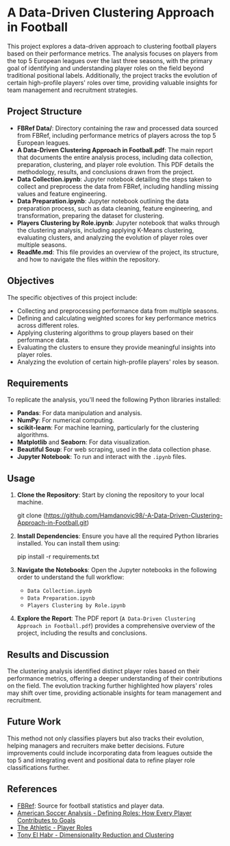 # A Data-Driven Clustering Approach in Football

This project explores a data-driven approach to clustering football players based on their performance metrics. The analysis focuses on players from the top 5 European leagues over the last three seasons, with the primary goal of identifying and understanding player roles on the field beyond traditional positional labels. Additionally, the project tracks the evolution of certain high-profile players' roles over time, providing valuable insights for team management and recruitment strategies.

## Project Structure

* **FBRef Data/**: Directory containing the raw and processed data sourced from FBRef, including performance metrics of players across the top 5 European leagues.
* **A Data-Driven Clustering Approach in Football.pdf**: The main report that documents the entire analysis process, including data collection, preparation, clustering, and player role evolution. This PDF details the methodology, results, and conclusions drawn from the project.
* **Data Collection.ipynb**: Jupyter notebook detailing the steps taken to collect and preprocess the data from FBRef, including handling missing values and feature engineering.
* **Data Preparation.ipynb**: Jupyter notebook outlining the data preparation process, such as data cleaning, feature engineering, and transformation, preparing the dataset for clustering.
* **Players Clustering by Role.ipynb**: Jupyter notebook that walks through the clustering analysis, including applying K-Means clustering, evaluating clusters, and analyzing the evolution of player roles over multiple seasons.
* **ReadMe.md**: This file provides an overview of the project, its structure, and how to navigate the files within the repository.

## Objectives

The specific objectives of this project include:

* Collecting and preprocessing performance data from multiple seasons.
* Defining and calculating weighted scores for key performance metrics across different roles.
* Applying clustering algorithms to group players based on their performance data.
* Evaluating the clusters to ensure they provide meaningful insights into player roles.
* Analyzing the evolution of certain high-profile players' roles by season.

## Requirements

To replicate the analysis, you'll need the following Python libraries installed:

* **Pandas**: For data manipulation and analysis.
* **NumPy**: For numerical computing.
* **scikit-learn**: For machine learning, particularly for the clustering algorithms.
* **Matplotlib** and **Seaborn**: For data visualization.
* **Beautiful Soup**: For web scraping, used in the data collection phase.
* **Jupyter Notebook**: To run and interact with the `.ipynb` files.

## Usage

1. **Clone the Repository**: Start by cloning the repository to your local machine.
    
    git clone (https://github.com/Hamdanovic98/-A-Data-Driven-Clustering-Approach-in-Football.git)
    

2. **Install Dependencies**: Ensure you have all the required Python libraries installed. You can install them using:

    pip install -r requirements.txt
    

3. **Navigate the Notebooks**: Open the Jupyter notebooks in the following order to understand the full workflow:
    * `Data Collection.ipynb`
    * `Data Preparation.ipynb`
    * `Players Clustering by Role.ipynb`

4. **Explore the Report**: The PDF report (`A Data-Driven Clustering Approach in Football.pdf`) provides a comprehensive overview of the project, including the results and conclusions.

## Results and Discussion

The clustering analysis identified distinct player roles based on their performance metrics, offering a deeper understanding of their contributions on the field. The evolution tracking further highlighted how players' roles may shift over time, providing actionable insights for team management and recruitment.

## Future Work

This method not only classifies players but also tracks their evolution, helping managers and recruiters make better decisions. Future improvements could include incorporating data from leagues outside the top 5 and integrating event and positional data to refine player role classifications further.

## References

* [FBRef](https://fbref.com): Source for football statistics and player data.
* [American Soccer Analysis - Defining Roles: How Every Player Contributes to Goals](https://www.americansocceranalysis.com/home/2020/8/3/defining-roles-how-every-player-contributes-to-goals)
* [The Athletic - Player Roles](https://www.nytimes.com/athletic/3473297/2022/08/10/player-roles-the-athletic)
* [Tony El Habr - Dimensionality Reduction and Clustering](https://tonyelhabr.netlify.app/posts/dimensionality-reduction-and-clustering/)


